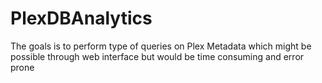# PlexDBAnalytics
The goals is to perform type of queries on Plex Metadata which might be possible through web interface but would be time consuming and error prone
